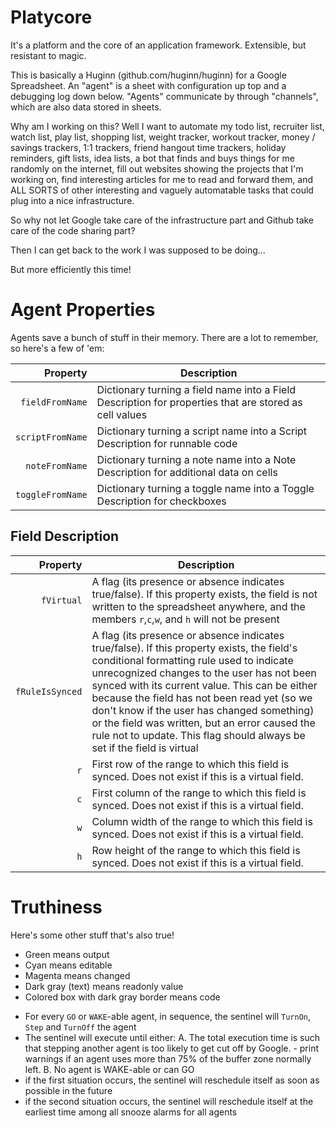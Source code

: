 # Platycore
It's a platform and the core of an application framework. Extensible, but resistant to magic.

This is basically a Huginn (github.com/huginn/huginn) for a Google Spreadsheet. An "agent" is a sheet with configuration up top and a debugging log down below. "Agents" communicate by through "channels", which are also data stored in sheets.

Why am I working on this? Well I want to automate my todo list, recruiter list, watch list, play list, shopping list, weight tracker, workout tracker, money / savings trackers, 1:1 trackers, friend hangout time trackers, holiday reminders, gift lists, idea lists, a bot that finds and buys things for me randomly on the internet, fill out websites showing the projects that I'm working on, find interesting articles for me to read and forward them, and ALL SORTS of other interesting and vaguely automatable tasks that could plug into a nice infrastructure.

So why not let Google take care of the infrastructure part and Github take care of the code sharing part?

Then I can get back to the work I was supposed to be doing...

But more efficiently this time!


# Agent Properties

Agents save a bunch of stuff in their memory. There are a lot to remember, so here's a few of 'em:

| Property | Description |
| --------:| ----------- |
|`fieldFromName`|Dictionary turning a field name into a Field Description for properties that are stored as cell values|
|`scriptFromName`|Dictionary turning a script name into a Script Description for runnable code|
|`noteFromName`|Dictionary turning a note name into a Note Description for additional data on cells|
|`toggleFromName`|Dictionary turning a toggle name into a Toggle Description for checkboxes|

## Field Description

| Property | Description |
| --------:| ----------- |
|`fVirtual`|A flag (its presence or absence indicates true/false). If this property exists, the field is not written to the spreadsheet anywhere, and the members `r`,`c`,`w`, and `h` will not be present|
|`fRuleIsSynced`|A flag (its presence or absence indicates true/false). If this property exists, the field's conditional formatting rule used to indicate unrecognized changes to the user has not been synced with its current value. This can be either because the field has not been read yet (so we don't know if the user has changed something) or the field was written, but an error caused the rule not to update. This flag should always be set if the field is virtual|
|`r`|First row of the range to which this field is synced. Does not exist if this is a virtual field.|
|`c`|First column of the range to which this field is synced. Does not exist if this is a virtual field.|
|`w`|Column width of the range to which this field is synced. Does not exist if this is a virtual field.|
|`h`|Row height of the range to which this field is synced. Does not exist if this is a virtual field.|

# Truthiness

Here's some other stuff that's also true!
 * Green means output
 * Cyan means editable
 * Magenta means changed
 * Dark gray (text) means readonly value
 * Colored box with dark gray border means code

- For every `GO` or `WAKE`-able agent, in sequence, the sentinel will `TurnOn`, `Step` and `TurnOff` the agent
- The sentinel will execute until either:
      A. The total execution time is such that stepping another
         agent is too likely to get cut off by Google.
            - print warnings if an agent uses more than 75%
               of the buffer zone normally left.
      B. No agent is WAKE-able or can GO
- if the first situation occurs, the sentinel will reschedule
   itself as soon as possible in the future
- if the second situation occurs, the sentinel will reschedule
   itself at the earliest time among all snooze alarms for all agents